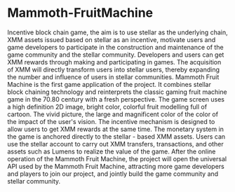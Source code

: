 # Mammoth-FruitMachine
Incentive block chain game, the aim is to use stellar as the underlying chain, XMM assets issued based on stellar as an incentive, motivate users and game developers to participate in the construction and maintenance of the game community and the stellar community. Developers and users can get XMM rewards through making and participating in games. The acquisition of XMM will directly transform users into stellar users, thereby expanding the number and influence of users in stellar communities.
Mammoth Fruit Machine is the first game application of the project. It combines stellar block chaining technology and reinterprets the classic gaming fruit machine game in the 70.80 century with a fresh perspective. The game screen uses a high definition 2D image, bright color, colorful fruit modelling full of cartoon. The vivid picture, the large and magnificent color of the color of the impact of the user's vision. The incentive mechanism is designed to allow users to get XMM rewards at the same time.
The monetary system in the game is anchored directly to the stellar - based XMM assets. Users can use the stellar account to carry out XMM transfers, transactions, and other assets such as Lumens to realize the value of the game.
After the online operation of the Mammoth Fruit Machine, the project will open the universal API used by the Mammoth Fruit Machine, attracting more game developers and players to join our project, and jointly build the game community and stellar community.
